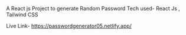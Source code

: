 A React js Project to generate Random Password 
Tech used- React Js , Tailwind CSS

Live Link- https://passwordgenerator05.netlify.app/
